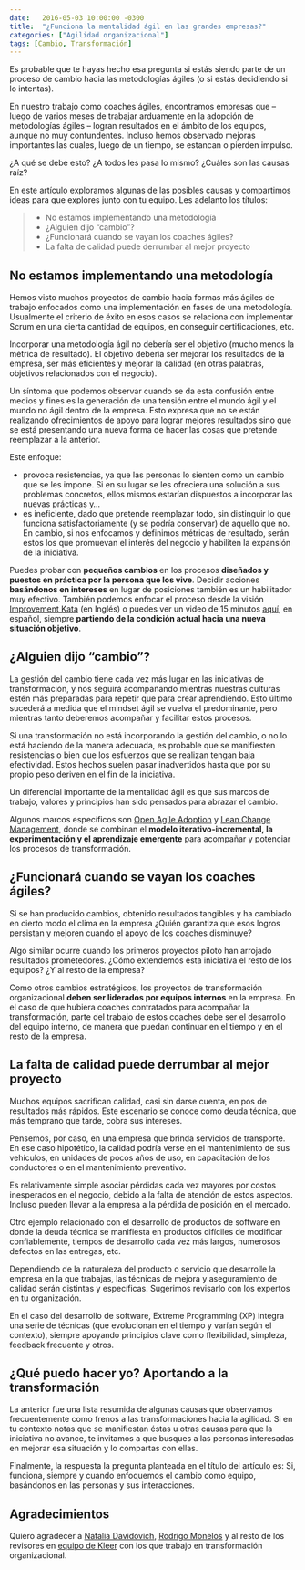 ```yaml
---
date:   2016-05-03 10:00:00 -0300
title:  "¿Funciona la mentalidad ágil en las grandes empresas?"
categories: ["Agilidad organizacional"]
tags: [Cambio, Transformación]
---
```


Es probable que te hayas hecho esa pregunta si estás siendo parte de un proceso de cambio hacia las metodologías ágiles (o si estás decidiendo si lo intentas).

En nuestro trabajo como coaches ágiles, encontramos empresas que – luego de varios meses de trabajar arduamente en la adopción de metodologías ágiles – logran resultados en el ámbito de los equipos, aunque no muy contundentes. Incluso hemos observado mejoras importantes las cuales, luego de un tiempo, se estancan o pierden impulso.
<!--more-->

¿A qué se debe esto? ¿A todos les pasa lo mismo? ¿Cuáles son las causas raíz?

En este artículo exploramos algunas de las posibles causas y compartimos ideas para que explores junto con tu equipo. Les adelanto los títulos:

> - No estamos implementando una metodología
> - ¿Alguien dijo “cambio”?
> - ¿Funcionará cuando se vayan los coaches ágiles?
> - La falta de calidad puede derrumbar al mejor proyecto

## No estamos implementando una metodología

Hemos visto muchos proyectos de cambio hacia formas más ágiles de trabajo enfocados como una implementación en fases de una metodología. Usualmente el criterio de éxito en esos casos se relaciona con implementar Scrum en una cierta cantidad de equipos, en conseguir certificaciones, etc.

Incorporar una metodología ágil no debería ser el objetivo (mucho menos la métrica de resultado). El objetivo debería ser mejorar los resultados de la empresa, ser más eficientes y mejorar la calidad (en otras palabras, objetivos relacionados con el negocio).

Un síntoma que podemos observar cuando se da esta confusión entre medios y fines es la generación de una tensión entre el mundo ágil y el mundo no ágil dentro de la empresa. Esto expresa que no se están realizando ofrecimientos de apoyo para lograr mejores resultados sino que se está presentando una nueva forma de hacer las cosas que pretende reemplazar a la anterior.

Este enfoque:

- provoca resistencias, ya que las personas lo sienten como un cambio que se les impone. Si en su lugar se les ofreciera una solución a sus problemas concretos, ellos mismos estarían dispuestos a incorporar las nuevas prácticas y…
- es ineficiente, dado que pretende reemplazar todo, sin distinguir lo que funciona satisfactoriamente (y se podría conservar) de aquello que no.
En cambio, si nos enfocamos y definimos métricas de resultado, serán estos los que promuevan el interés del negocio y habiliten la expansión de la iniciativa.

Puedes probar con **pequeños cambios** en los procesos **diseñados y puestos en práctica por la persona que los vive**. Decidir acciones **basándonos en intereses** en lugar de posiciones también es un habilitador muy efectivo. También podemos enfocar el proceso desde la visión [Improvement Kata](https://www-personal.umich.edu/~mrother/The_Improvement_Kata.html) (en Inglés) o puedes ver un video de 15 minutos [aquí](https://www.youtube.com/watch?v=SX61jfsSe4I), en español, siempre **partiendo de la condición actual hacia una nueva situación objetivo**.

## ¿Alguien dijo “cambio”?

La gestión del cambio tiene cada vez más lugar en las iniciativas de transformación, y nos seguirá acompañando mientras nuestras culturas estén más preparadas para repetir que para crear aprendiendo. Esto último sucederá a medida que el mindset ágil se vuelva el predominante, pero mientras tanto deberemos acompañar y facilitar estos procesos.

Si una transformación no está incorporando la gestión del cambio, o no lo está haciendo de la manera adecuada, es probable que se manifiesten resistencias o bien que los esfuerzos que se realizan tengan baja efectividad. Estos hechos suelen pasar inadvertidos hasta que por su propio peso deriven en el fin de la iniciativa.

Un diferencial importante de la mentalidad ágil es que sus marcos de trabajo, valores y principios han sido pensados para abrazar el cambio.

Algunos marcos específicos son [Open Agile Adoption](https://openspaceagility.com/) y [Lean Change Management](https://leanchange.org/), donde se combinan el **modelo iterativo-incremental, la experimentación y el aprendizaje emergente** para acompañar y potenciar los procesos de transformación.

## ¿Funcionará cuando se vayan los coaches ágiles?

Si se han producido cambios, obtenido resultados tangibles y ha cambiado en cierto modo el clima en la empresa ¿Quién garantiza que esos logros persistan y mejoren cuando el apoyo de los coaches disminuye?

Algo similar ocurre cuando los primeros proyectos piloto han arrojado resultados prometedores. ¿Cómo extendemos esta iniciativa el resto de los equipos? ¿Y al resto de la empresa?

Como otros cambios estratégicos, los proyectos de transformación organizacional **deben ser liderados por equipos internos** en la empresa. En el caso de que hubiera coaches contratados para acompañar la transformación, parte del trabajo de estos coaches debe ser el desarrollo del equipo interno, de manera que puedan continuar en el tiempo y en el resto de la empresa.

## La falta de calidad puede derrumbar al mejor proyecto

Muchos equipos sacrifican calidad, casi sin darse cuenta, en pos de resultados más rápidos. Este escenario se conoce  como deuda técnica, que más temprano que tarde, cobra sus intereses.

Pensemos, por caso, en una empresa que brinda servicios de transporte. En ese caso hipotético, la calidad podría verse en el mantenimiento de sus vehículos, en unidades de pocos años de uso, en capacitación de los conductores o en el mantenimiento preventivo.

Es relativamente simple asociar pérdidas cada vez mayores por costos inesperados en el negocio, debido a la falta de atención de estos aspectos. Incluso pueden llevar a la empresa a la pérdida de posición en el mercado.

Otro ejemplo relacionado con el desarrollo de productos de software en donde la deuda técnica se manifiesta en productos difíciles de modificar confiablemente, tiempos de desarrollo cada vez más largos, numerosos defectos en las entregas, etc.

Dependiendo de la naturaleza del producto o servicio que desarrolle la empresa en la que trabajas, las técnicas de mejora y aseguramiento de calidad serán distintas y específicas. Sugerimos revisarlo con los expertos en tu organización.

En el caso del desarrollo de software, Extreme Programming (XP) integra una serie de técnicas (que evolucionan en el tiempo y varían según el contexto), siempre apoyando principios clave como flexibilidad, simpleza, feedback frecuente y otros.

## ¿Qué puedo hacer yo? Aportando a la transformación

La anterior fue una lista resumida de algunas causas que observamos frecuentemente como frenos a las transformaciones hacia la agilidad. Si en tu contexto notas que se manifiestan éstas u otras causas para que la iniciativa no avance, te invitamos a que busques a las personas interesadas en mejorar esa situación y lo compartas con ellas.

Finalmente, la respuesta la pregunta planteada en el título del artículo es: Si, funciona, siempre y cuando enfoquemos el cambio como equipo, basándonos en las personas y sus interacciones.

## Agradecimientos

Quiero agradecer a [Natalia Davidovich](https://ar.linkedin.com/in/nataliadavidovich), [Rodrigo Monelos](https://www.linkedin.com/in/rodrigo-monelos-99b0612) y al resto de los revisores en [equipo de Kleer](https://www.kleer.la/es/somos) con los que trabajo en transformación organizacional.
